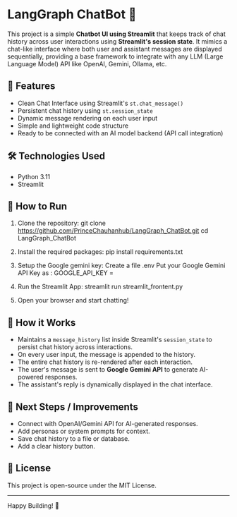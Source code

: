 # LangGraph ChatBot 🤖

This project is a simple **Chatbot UI using Streamlit** that keeps track of chat history across user interactions using **Streamlit's session state**. It mimics a chat-like interface where both user and assistant messages are displayed sequentially, providing a base framework to integrate with any LLM (Large Language Model) API like OpenAI, Gemini, Ollama, etc.

## 🚀 Features
- Clean Chat Interface using Streamlit's `st.chat_message()`
- Persistent chat history using `st.session_state`
- Dynamic message rendering on each user input
- Simple and lightweight code structure
- Ready to be connected with an AI model backend (API call integration)

## 🛠️ Technologies Used
- Python 3.11
- Streamlit

## 🔧 How to Run
1. Clone the repository:
    git clone https://github.com/PrinceChauhanhub/LangGraph_ChatBot.git
    cd LangGraph_ChatBot
2. Install the required packages:
    pip install requirements.txt

3. Setup the Google gemini key:
    Create a file .env
    Put your Google Gemini API Key as : GOOGLE_API_KEY = <Your key>

4. Run the Streamlit App:
    streamlit run streamlit_frontent.py

5. Open your browser and start chatting!

## 📝 How it Works
- Maintains a `message_history` list inside Streamlit's `session_state` to persist chat history across interactions.
- On every user input, the message is appended to the history.
- The entire chat history is re-rendered after each interaction.
- The user's message is sent to **Google Gemini API** to generate AI-powered responses.
- The assistant's reply is dynamically displayed in the chat interface.

## 🔮 Next Steps / Improvements
- Connect with OpenAI/Gemini API for AI-generated responses.
- Add personas or system prompts for context.
- Save chat history to a file or database.
- Add a clear history button.

## 📃 License
This project is open-source under the MIT License.

---

Happy Building! 🚀
